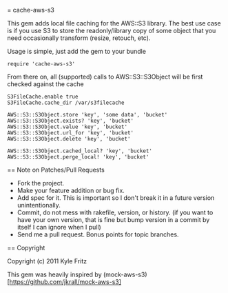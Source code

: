 = cache-aws-s3

This gem adds local file caching for the AWS::S3 library. The best use case is if you use S3 to store the readonly/library copy of some object that you need occasionally transform (resize, retouch, etc).

Usage is simple, just add the gem to your bundle

    require 'cache-aws-s3'

From there on, all (supported) calls to AWS::S3::S3Object will be first checked against the cache

    S3FileCache.enable true
    S3FileCache.cache_dir /var/s3filecache

    AWS::S3::S3Object.store 'key', 'some data', 'bucket'
    AWS::S3::S3Object.exists? 'key', 'bucket'
    AWS::S3::S3Object.value 'key', 'bucket'
    AWS::S3::S3Object.url_for 'key', 'bucket'
    AWS::S3::S3Object.delete 'key', 'bucket'

    AWS::S3::S3Object.cached_local? 'key', 'bucket'
    AWS::S3::S3Object.perge_local! 'key', 'bucket'


== Note on Patches/Pull Requests

* Fork the project.
* Make your feature addition or bug fix.
* Add spec for it. This is important so I don't break it in a
  future version unintentionally.
* Commit, do not mess with rakefile, version, or history.
  (if you want to have your own version, that is fine but bump version in a commit by itself I can ignore when I pull)
* Send me a pull request. Bonus points for topic branches.

== Copyright

Copyright (c) 2011 Kyle Fritz

This gem was heavily inspired by (mock-aws-s3)[https://github.com/jkrall/mock-aws-s3]
